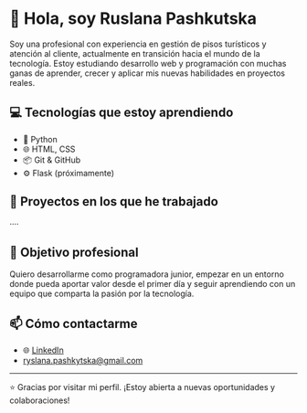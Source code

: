 # 👋 Hola, soy Ruslana Pashkutska

Soy una profesional con experiencia en gestión de pisos turísticos y atención al cliente, actualmente en transición hacia el mundo de la tecnología. Estoy estudiando desarrollo web y programación con muchas ganas de aprender, crecer y aplicar mis nuevas habilidades en proyectos reales.

## 💻 Tecnologías que estoy aprendiendo

- 🐍 Python
- 🌐 HTML, CSS
- 📦 Git & GitHub
- ⚙️ Flask (próximamente)

## 🚀 Proyectos en los que he trabajado

····

## 🎯 Objetivo profesional

Quiero desarrollarme como programadora junior, empezar en un entorno donde pueda aportar valor desde el primer día y seguir aprendiendo con un equipo que comparta la pasión por la tecnología.

## 📫 Cómo contactarme

- 🌐 [LinkedIn](https://www.linkedin.com/in/ruslanapashkutska)
- ryslana.pashkytska@gmail.com

---

⭐ Gracias por visitar mi perfil. ¡Estoy abierta a nuevas oportunidades y colaboraciones!